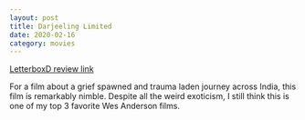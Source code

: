```yaml
---
layout: post
title: Darjeeling Limited
date: 2020-02-16
category: movies
---
```

 
[LetterboxD review link](https://letterboxd.com/samarthbhaskar/film/the-darjeeling-limited/)

For a film about a grief spawned and trauma laden journey across India, this film is remarkably nimble. Despite all the weird exoticism, I still think this is one of my top 3 favorite Wes Anderson films.